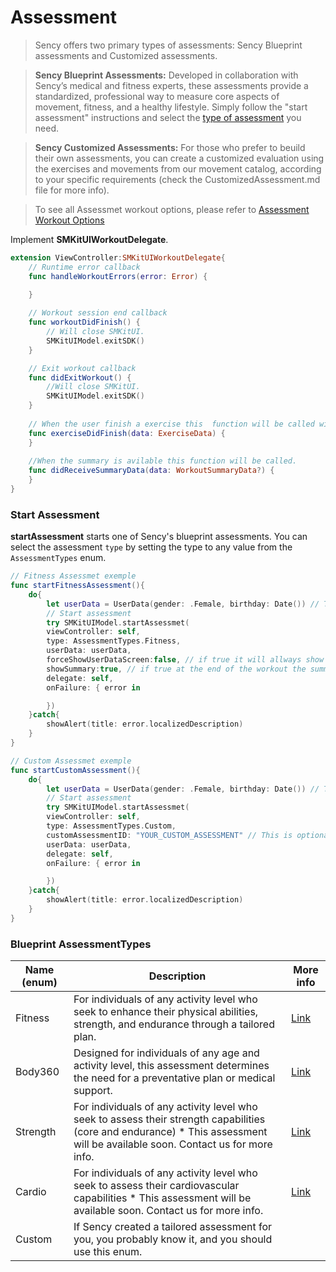 # Assessment
>Sency offers two primary types of assessments: Sency Blueprint assessments and Customized assessments.

>**Sency Blueprint Assessments:** Developed in collaboration with Sency’s medical and fitness experts, these assessments provide a standardized, professional way to measure core aspects of movement, fitness, and a healthy lifestyle. Simply follow the "start assessment" instructions and select the [type of assessment](#assessment-types) you need.

>**Sency Customized Assessments:** For those who prefer to beuild their own assessments, you can create a customized evaluation using the exercises and movements from our movement catalog, according to your specific requirements (check the CustomizedAssessment.md file for more info).

> To see all Assessmet workout options, please refer to [Assessment Workout Options](https://github.com/sency-ai/smkit-ui-ios-demo/blob/main/Assessment-Workout-Options.md)

Implement **SMKitUIWorkoutDelegate**.
```Swift
extension ViewController:SMKitUIWorkoutDelegate{
    // Runtime error callback
    func handleWorkoutErrors(error: Error) {
        
    }

    // Workout session end callback
    func workoutDidFinish() {
        // Will close SMKitUI.
        SMKitUIModel.exitSDK()
    }

    // Exit workout callback
    func didExitWorkout() {
        //Will close SMKitUI.
        SMKitUIModel.exitSDK()
    }
    
    // When the user finish a exercise this  function will be called with the exercise data.
    func exerciseDidFinish(data: ExerciseData) {
    }
    
    //When the summary is avilable this function will be called.
    func didReceiveSummaryData(data: WorkoutSummaryData?) {
    }
}
```
    
### Start Assessment
**startAssessment** starts one of Sency's blueprint assessments.
You can select the assessment `type` by setting the type to any value from the `AssessmentTypes` enum.
```Swift
// Fitness Assessmet exemple
func startFitnessAssessment(){
    do{
        let userData = UserData(gender: .Female, birthday: Date()) // This is optional if not provided the SDK will requst from the user his age and gender.
        // Start assessment
        try SMKitUIModel.startAssessmet(
        viewController: self,
        type: AssessmentTypes.Fitness,
        userData: userData,
        forceShowUserDataScreen:false, // if true it will allways show UserData screen.
        showSummary:true, // if true at the end of the workout the summary screen will be presented
        delegate: self,
        onFailure: { error in

        })
    }catch{
        showAlert(title: error.localizedDescription)
    }
}

// Custom Assessmet exemple
func startCustomAssessment(){
    do{
        let userData = UserData(gender: .Female, birthday: Date()) // This is optional if not provided the SDK will requst from the user his age and gender.
        // Start assessment
        try SMKitUIModel.startAssessmet(
        viewController: self,
        type: AssessmentTypes.Custom,
        customAssessmentID: "YOUR_CUSTOM_ASSESSMENT" // This is optional if you have multiple 'Custom Assessment' you can provide the assessment ID in order to start the assessment
        userData: userData,
        delegate: self,
        onFailure: { error in

        })
    }catch{
        showAlert(title: error.localizedDescription)
    }
}
```

### Blueprint AssessmentTypes <a name="assessment-types"></a>
| Name (enum)         | Description |More info|
|---------------------|---------------------|---------------------|
| Fitness             | For individuals of any activity level who seek to enhance their physical abilities, strength, and endurance through a tailored plan.| [Link](https://github.com/sency-ai/smkit-sdk/blob/main/Assessments/AI-Fitness-Assessment.md) |
| Body360                 | Designed for individuals of any age and activity level, this assessment determines the need for a preventative plan or medical support.| [Link](https://github.com/sency-ai/smkit-sdk/blob/main/Assessments/360-Body-Assessment.md) |
| Strength            |For individuals of any activity level who seek to assess their strength capabilities (core and endurance) * This assessment will be available soon. Contact us for more info.| [Link](https://github.com/sency-ai/smkit-sdk/blob/main/Assessments/Strength.md) |
| Cardio            |For individuals of any activity level who seek to assess their cardiovascular capabilities  * This assessment will be available soon. Contact us for more info.| [Link](https://github.com/sency-ai/smkit-sdk/blob/main/Assessments/Cardio.md) |
| Custom              |If Sency created a tailored assessment for you, you probably know it, and you should use this enum.|  |
